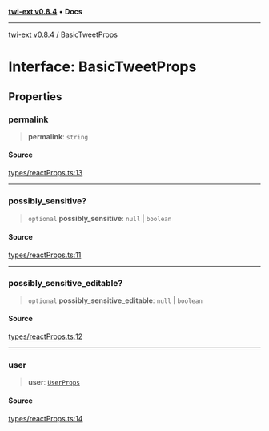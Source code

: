 [**twi-ext v0.8.4**](../README.md) • **Docs**

***

[twi-ext v0.8.4](../README.md) / BasicTweetProps

# Interface: BasicTweetProps

## Properties

### permalink

> **permalink**: `string`

#### Source

[types/reactProps.ts:13](https://github.com/Robot-Inventor/twi-ext/blob/92c3f56241bae719c15dd0d6f0a29bbe763271ef/src/types/reactProps.ts#L13)

***

### possibly\_sensitive?

> `optional` **possibly\_sensitive**: `null` \| `boolean`

#### Source

[types/reactProps.ts:11](https://github.com/Robot-Inventor/twi-ext/blob/92c3f56241bae719c15dd0d6f0a29bbe763271ef/src/types/reactProps.ts#L11)

***

### possibly\_sensitive\_editable?

> `optional` **possibly\_sensitive\_editable**: `null` \| `boolean`

#### Source

[types/reactProps.ts:12](https://github.com/Robot-Inventor/twi-ext/blob/92c3f56241bae719c15dd0d6f0a29bbe763271ef/src/types/reactProps.ts#L12)

***

### user

> **user**: [`UserProps`](UserProps.md)

#### Source

[types/reactProps.ts:14](https://github.com/Robot-Inventor/twi-ext/blob/92c3f56241bae719c15dd0d6f0a29bbe763271ef/src/types/reactProps.ts#L14)
